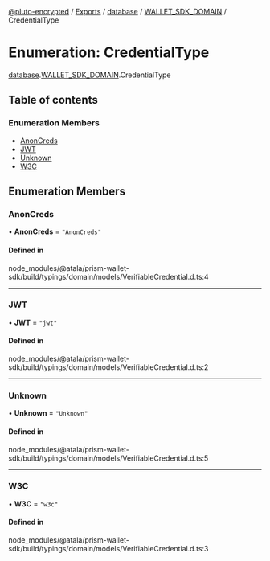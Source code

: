 [@pluto-encrypted](../README.md) / [Exports](../modules.md) / [database](../modules/database.md) / [WALLET\_SDK\_DOMAIN](../modules/database.WALLET_SDK_DOMAIN.md) / CredentialType

# Enumeration: CredentialType

[database](../modules/database.md).[WALLET\_SDK\_DOMAIN](../modules/database.WALLET_SDK_DOMAIN.md).CredentialType

## Table of contents

### Enumeration Members

- [AnonCreds](database.WALLET_SDK_DOMAIN.CredentialType.md#anoncreds)
- [JWT](database.WALLET_SDK_DOMAIN.CredentialType.md#jwt)
- [Unknown](database.WALLET_SDK_DOMAIN.CredentialType.md#unknown)
- [W3C](database.WALLET_SDK_DOMAIN.CredentialType.md#w3c)

## Enumeration Members

### AnonCreds

• **AnonCreds** = ``"AnonCreds"``

#### Defined in

node_modules/@atala/prism-wallet-sdk/build/typings/domain/models/VerifiableCredential.d.ts:4

___

### JWT

• **JWT** = ``"jwt"``

#### Defined in

node_modules/@atala/prism-wallet-sdk/build/typings/domain/models/VerifiableCredential.d.ts:2

___

### Unknown

• **Unknown** = ``"Unknown"``

#### Defined in

node_modules/@atala/prism-wallet-sdk/build/typings/domain/models/VerifiableCredential.d.ts:5

___

### W3C

• **W3C** = ``"w3c"``

#### Defined in

node_modules/@atala/prism-wallet-sdk/build/typings/domain/models/VerifiableCredential.d.ts:3
